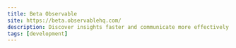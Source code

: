 ```yaml
---
title: Beta Observable
site: https://beta.observablehq.com/
description: Discover insights faster and communicate more effectively with interactive notebooks for data analysis, visualization, and exploration.
tags: [development]
---
```

